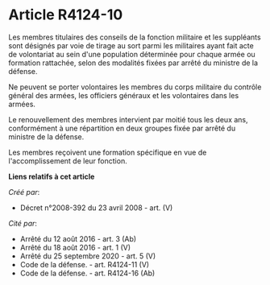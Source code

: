 # Article R4124-10

Les membres titulaires des conseils de la fonction militaire et les suppléants sont désignés par voie de tirage au sort parmi
les militaires ayant fait acte de volontariat au sein d'une population déterminée pour chaque armée ou formation rattachée,
selon des modalités fixées par arrêté du ministre de la défense.

Ne peuvent se porter volontaires les membres du corps militaire du contrôle général des armées, les officiers généraux et les
volontaires dans les armées.

Le renouvellement des membres intervient par moitié tous les deux ans, conformément à une répartition en deux groupes fixée
par arrêté du ministre de la défense.

Les membres reçoivent une formation spécifique en vue de l'accomplissement de leur fonction.

**Liens relatifs à cet article**

_Créé par_:

  - Décret n°2008-392 du 23 avril 2008 - art. (V)

_Cité par_:

  - Arrêté du 12 août 2016 - art. 3 (Ab)
  - Arrêté du 18 août 2016 - art. 1 (V)
  - Arrêté du 25 septembre 2020 - art. 5 (V)
  - Code de la défense. - art. R4124-11 (V)
  - Code de la défense. - art. R4124-16 (Ab)
